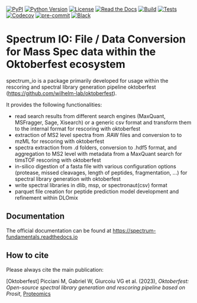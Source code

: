 [![PyPI](https://img.shields.io/pypi/v/spectrum_io.svg)](https://pypi.org/project/spectrum_io/)
[![Python Version](https://img.shields.io/pypi/pyversions/spectrum_io)](https://pypi.org/project/spectrum_io)
[![License](https://img.shields.io/github/license/wilhelm-lab/spectrum_io)](https://opensource.org/licenses/MIT)
[![Read the Docs](https://img.shields.io/readthedocs/spectrum_io/latest.svg?label=Read%20the%20Docs)](https://spectrum-io.readthedocs.io/)
[![Build](https://github.com/wilhelm-lab/spectrum_io/workflows/Build%20spectrum_io%20Package/badge.svg)](https://github.com/wilhelm-lab/spectrum_io/actions?workflow=Package)
[![Tests](https://github.com/wilhelm-lab/spectrum_io/workflows/Run%20spectrum_io%20Tests/badge.svg)](https://github.com/wilhelm-lab/spectrum_io/actions?workflow=Tests)
[![Codecov](https://codecov.io/gh/wilhelm-lab/spectrum_io/branch/main/graph/badge.svg)](https://codecov.io/gh/wilhelm-lab/spectrum_io)
[![pre-commit](https://img.shields.io/badge/pre--commit-enabled-brightgreen?logo=pre-commit&logoColor=white)](https://github.com/pre-commit/pre-commit)
[![Black](https://img.shields.io/badge/code%20style-black-000000.svg)](https://github.com/psf/black)

# Spectrum IO: File / Data Conversion for Mass Spec data within the Oktoberfest ecosystem

spectrum_io is a package primarily developed for usage within the rescoring and spectral library generation pipeline oktoberfest (https://github.com/wilhelm-lab/oktoberfest).

It provides the following functionalities:

-   read search results from different search engines (MaxQuant, MSFragger, Sage, Xisearch) or a generic csv format and transform them to the internal format for rescoring with oktoberfest
-   extraction of MS2 level spectra from .RAW files and conversion to to mzML for rescoring with oktoberfest
-   spectra extraction from .d folders, conversion to .hdf5 format, and aggregation to MS2 level with metadata from a MaxQuant search for timsTOF rescoring with oktoberfest
-   in-silico digestion of a fasta file with various configuration options (protease, missed cleavages, length of peptides, fragmentation, ...) for spectral library generation with oktoberfest
-   write spectral libraries in dlib, msp, or spectronaut(csv) format
-   parquet file creation for peptide prediction model development and refinement within DLOmix

## Documentation

The official documentation can be found at https://spectrum-fundamentals.readthedocs.io

## How to cite

Please always cite the main publication:

[Oktoberfest] Picciani M, Gabriel W, Giurcoiu VG et al. (2023), _Oktoberfest: Open-source spectral library generation and rescoring pipeline based on Prosit_, [Proteomics](https://doi.org/10.1002/pmic.202300112)
